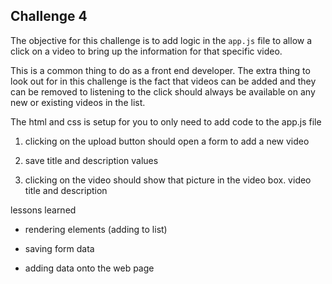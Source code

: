 ## Challenge 4

The objective for this challenge is to add logic in the `app.js` file to allow a click on a video to bring up the information for that specific video.

This is a common thing to do as a front end developer. The extra thing to look out for in this challenge is the fact that videos can be added and they can be removed to listening to the click should always be available on any new or existing videos in the list.

The html and css is setup for you to only need to add code to the app.js file

1. clicking on the upload button should open a form to add a new video

2. save title and description values  

3. clicking on the video should show that picture in the video box. video title and description

lessons learned

- rendering elements (adding to list)

- saving form data

- adding data onto the web page